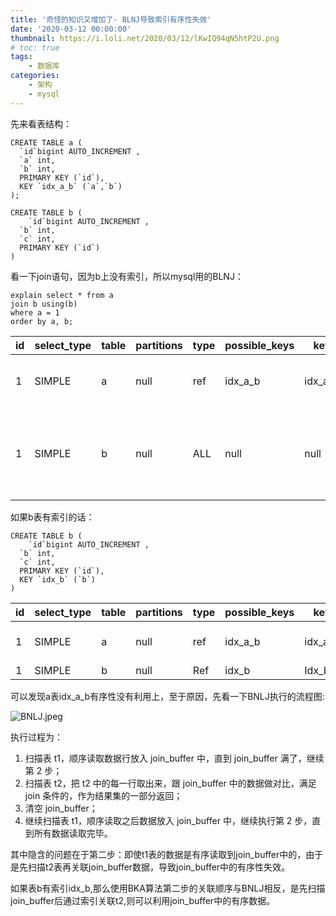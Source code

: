 ```yaml
---
title: '奇怪的知识又增加了- BLNJ导致索引有序性失效'
date: '2020-03-12 00:00:00'
thumbnail: https://i.loli.net/2020/03/12/lKwIQ94qN5htP2U.png
# toc: true
tags:
    - 数据库
categories:
    - 架构
    - mysql
---
```


先来看表结构：

```mysql
CREATE TABLE a (
  `id`bigint AUTO_INCREMENT ,
  `a` int,
  `b` int,
  PRIMARY KEY (`id`),
  KEY `idx_a_b` (`a`,`b`)
);

CREATE TABLE b (
	`id`bigint AUTO_INCREMENT ,
  `b` int,
  `c` int,
  PRIMARY KEY (`id`)
)
```

看一下join语句，因为b上没有索引，所以mysql用的BLNJ：

```mysql
explain select * from a 
join b using(b)
where a = 1
order by a, b;
```

| id   | select_type | table | partitions | type | possible_keys | key     | key_len | ref   | rows | filtered | extra                                              |
| ---- | ----------- | ----- | ---------- | ---- | ------------- | ------- | ------- | ----- | ---- | -------: | -------------------------------------------------- |
| 1    | SIMPLE      | a     | null       | ref  | idx_a_b       | idx_a_b | 4       | const | 5206 |   100.00 | Using temporary; Using filesort                    |
| 1    | SIMPLE      | b     | null       | ALL  | null          | null    | null    | Null  | 1000 |   100.00 | Using where; Using join buffer (Block Nested Loop) |

如果b表有索引的话：

```mysql
CREATE TABLE b (
	`id`bigint AUTO_INCREMENT ,
  `b` int,
  `c` int,
  PRIMARY KEY (`id`),
  KEY `idx_b` (`b`)
)
```

| id   | select_type | table | partitions | type | possible_keys | key     | key_len | ref   | rows | filtered | extra                 |
| ---- | ----------- | ----- | ---------- | ---- | ------------- | ------- | ------- | ----- | ---- | -------: | --------------------- |
| 1    | SIMPLE      | a     | null       | ref  | idx_a_b       | idx_a_b | 8       | Const | 5206 |   100.00 | Using index condition |
| 1    | SIMPLE      | b     | null       | Ref  | idx_b         | Idx_b   | 4       | b.b   | 50   |   100.00 | null                  |

可以发现a表idx_a_b有序性没有利用上，至于原因，先看一下BNLJ执行的流程图:

![BNLJ.jpeg](https://i.loli.net/2020/03/12/ON4hu3cKt1Ck9Ji.jpg)

执行过程为：

1. 扫描表 t1，顺序读取数据行放入 join_buffer 中，直到 join_buffer 满了，继续第 2 步；
2. 扫描表 t2，把 t2 中的每一行取出来，跟 join_buffer 中的数据做对比，满足 join 条件的，作为结果集的一部分返回；
3. 清空 join_buffer；
4. 继续扫描表 t1，顺序读取之后数据放入 join_buffer 中，继续执行第 2 步，直到所有数据读取完毕。



其中隐含的问题在于第二步：即使t1表的数据是有序读取到join_buffer中的，由于是先扫描t2表再关联join_buffer数据，导致join_buffer中的有序性失效。

如果表b有索引idx_b,那么使用BKA算法第二步的关联顺序与BNLJ相反，是先扫描join_buffer后通过索引关联t2,则可以利用join_buffer中的有序数据。